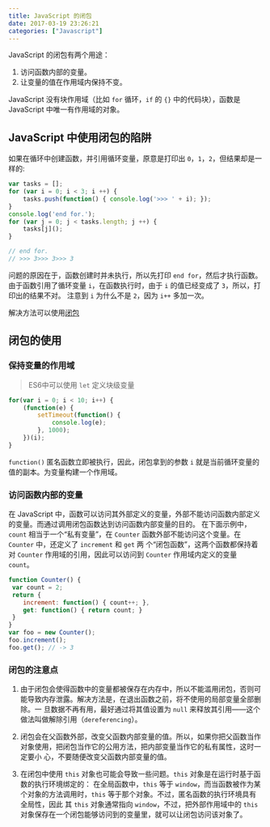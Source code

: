 ```yaml
---
title: JavaScript 的闭包
date: 2017-03-19 23:26:21
categories: ["Javascript"]
---
```


JavaScript 的闭包有两个用途：

1. 访问函数内部的变量。
2. 让变量的值在作用域内保持不变。

<!--more-->

JavaScript 没有块作用域（比如 `for` 循环，`if` 的 `{}` 中的代码块），函数是 JavaScript 中唯一有作用域的对象。

## JavaScript 中使用闭包的陷阱

如果在循环中创建函数，并引用循环变量，原意是打印出 `0`，`1`，`2`，但结果却是一样的:

```javascript
var tasks = [];
for (var i = 0; i < 3; i ++) {
    tasks.push(function() { console.log('>>> ' + i); });
}
console.log('end for.');
for (var j = 0; j < tasks.length; j ++) {
    tasks[j]();
}

// end for.
// >>> 3>>> 3>>> 3
```

问题的原因在于，函数创建时并未执行，所以先打印 `end for`，然后才执行函数。
由于函数引用了循环变量 `i`，在函数执行时，由于 `i` 的值已经变成了 `3`，所以，打印出的结果不对。
注意到 `i` 为什么不是 `2`，因为 `i++` 多加一次。

解决方法可以使用[闭包](#jump)

## 闭包的使用

### <span id="jump">保持变量的作用域</span>

> ES6中可以使用 `let` 定义块级变量

```javascript
for(var i = 0; i < 10; i++) {
    (function(e) {
        setTimeout(function() {
            console.log(e);
        }, 1000);
    })(i);
}
```

`function()` 匿名函数立即被执行，因此，闭包拿到的参数 `i` 就是当前循环变量的值的副本。为变量构建一个作用域。

### 访问函数内部的变量

在 JavaScript 中，函数可以访问其外部定义的变量，外部不能访问函数内部定义的变量。而通过调用闭包函数达到访问函数内部变量的目的。
在下面示例中，`count` 相当于一个“私有变量”，在 `Counter` 函数外部不能访问这个变量。在 `Counter` 中，还定义了 `increment` 和 `get` 两
个“闭包函数”，这两个函数都保持着对 `Counter` 作用域的引用，因此可以访问到 `Counter` 作用域内定义的变量 `count`。

```javascript
function Counter() {
 var count = 2;
 return {
    increment: function() { count++; },
    get: function() { return count; }
 }
}
var foo = new Counter();
foo.increment();
foo.get(); // -> 3
```

### 闭包的注意点

1. 由于闭包会使得函数中的变量都被保存在内存中，所以不能滥用闭包，否则可能导致内存泄露。解决方法是，在退出函数之前，将不使用的局部变量全部删除。一
旦数据不再有用，最好通过将其值设置为 `null` 来释放其引用——这个做法叫做解除引用（`dereferencing`）。

2. 闭包会在父函数外部，改变父函数内部变量的值。所以，如果你把父函数当作对象使用，把闭包当作它的公用方法，把内部变量当作它的私有属性，这时一定要小
心，不要随便改变父函数内部变量的值。

3. 在闭包中使用 `this` 对象也可能会导致一些问题。`this` 对象是在运行时基于函数的执行环境绑定的：
在全局函数中，`this` 等于 `window`，而当函数被作为某个对象的方法调用时，`this` 等于那个对象。不过，匿名函数的执行环境具有全局性，因此
其 `this` 对象通常指向 `window`，不过，把外部作用域中的 `this` 对象保存在一个闭包能够访问到的变量里，就可以让闭包访问该对象了。
